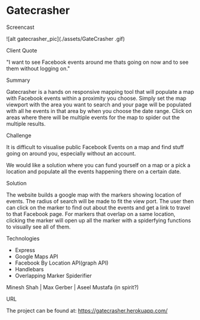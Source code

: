# Gatecrasher
Screencast

![alt gatecrasher_pic](./assets/GateCrasher .gif)

Client Quote

"I want to see Facebook events around me thats going on now and to see them without logging on."


Summary

Gatecrasher is a hands on responsive mapping tool that will populate a map with Facebook events within a proximity you choose. Simply set the map viewport with the area you want to search and your page will be populated with all he events in that area by when you choose the date range. Click on areas where there will be multiple events for the map to spider out the multiple results.

Challenge

It is difficult to visualise public Facebook Events on a map and find stuff going on around you, especially without an account.

We would like a solution where you can fund yourself on a map or a pick a location and populate all the events happening there on a certain date.


Solution

The website builds a google map with the markers showing location of events. The radius of search will be made to fit the view port. The user then can click on the marker to find out about the events and get a link to travel to that Facebook page. For markers that overlap on a same location, clicking the marker will open up all the marker with a spiderfying functions to visually see all of them.



Technologies

* Express
* Google Maps API
* Facebook By Location API(graph API)
* Handlebars
* Overlapping Marker Spiderifier


Minesh Shah | Max Gerber | Aseel Mustafa (in spirit?)

URL

The project can be found at: https://gatecrasher.herokuapp.com/
